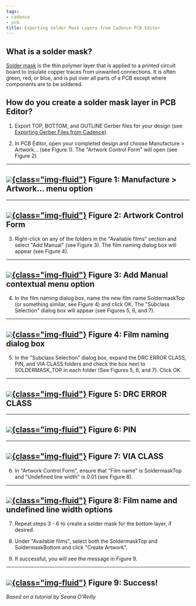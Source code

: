 ```yaml
---
tags:
- cadence
- pcb
title: Exporting Solder Mask Layers from Cadence PCB Editor
---
```


## What is a solder mask?

[Solder mask](https://en.wikipedia.org/wiki/Solder_mask) is the thin polymer layer that is applied to a printed circuit board to insulate copper traces from unwanted connections. It is often green, red, or blue, and is put over all parts of a PCB except where components are to be soldered.

## How do you create a solder mask layer in PCB Editor?

1.  Export TOP, BOTTOM, and OUTLINE Gerber files for your design (see [Exporting Gerber Files from Cadence](exporting-gerber-files-from-cadence-pcb-editor.html)).

2.  In PCB Editor, open your completed design and choose Manufacture > Artwork... (see Figure 1). The "Artwork Control Form" will open (see Figure 2).

  -------------------------------------------------------------------------------------------------------
   [![](solder_mask_figures/figure-01.png){class="img-fluid"}](solder_mask_figures/figure-01.png)
                              Figure 1: Manufacture > Artwork... menu option
  -------------------------------------------------------------------------------------------------------

  -------------------------------------------------------------------------------------------------------
   [![](solder_mask_figures/figure-02.png){class="img-fluid"}](solder_mask_figures/figure-02.png)
                                      Figure 2: Artwork Control Form
  -------------------------------------------------------------------------------------------------------

3.  Right-click on any of the folders in the "Available films" section and select "Add Manual" (see Figure 3). The film naming dialog box will appear (see Figure 4).

  -------------------------------------------------------------------------------------------------------
   [![](solder_mask_figures/figure-03.png){class="img-fluid"}](solder_mask_figures/figure-03.png)
                                Figure 3: Add Manual contextual menu option
  -------------------------------------------------------------------------------------------------------

4.  In the film naming dialog box, name the new film name SoldermaskTop (or something similar, see Figure 4) and click OK. The "Subclass Selection" dialog box will appear (see Figures 5, 6, and 7).

  -------------------------------------------------------------------------------------------------------
   [![](solder_mask_figures/figure-04.png){class="img-fluid"}](solder_mask_figures/figure-04.png)
                                     Figure 4: Film naming dialog box
  -------------------------------------------------------------------------------------------------------

5.  In the "Subclass Selection" dialog box, expand the DRC ERROR CLASS, PIN, and VIA CLASS folders and check the box next to SOLDERMASK_TOP in each folder (See Figures 5, 6, and 7). Click OK.

  -------------------------------------------------------------------------------------------------------
   [![](solder_mask_figures/figure-05.png){class="img-fluid"}](solder_mask_figures/figure-05.png)
                                         Figure 5: DRC ERROR CLASS
  -------------------------------------------------------------------------------------------------------

  -------------------------------------------------------------------------------------------------------
   [![](solder_mask_figures/figure-06.png){class="img-fluid"}](solder_mask_figures/figure-06.png)
                                               Figure 6: PIN
  -------------------------------------------------------------------------------------------------------

  -------------------------------------------------------------------------------------------------------
   [![](solder_mask_figures/figure-07.png){class="img-fluid"}](solder_mask_figures/figure-07.png)
                                            Figure 7: VIA CLASS
  -------------------------------------------------------------------------------------------------------

6.  In "Artwork Control Form", ensure that "Film name" is SoldermaskTop and "Undefined line width" is 0.01 (see Figure 8).

  -------------------------------------------------------------------------------------------------------
   [![](solder_mask_figures/figure-08.png){class="img-fluid"}](solder_mask_figures/figure-08.png)
                           Figure 8: Film name and undefined line width options
  -------------------------------------------------------------------------------------------------------

7.  Repeat steps 3 - 6 to create a solder mask for the bottom layer, if desired.

8.  Under "Available films", select both the SoldermaskTop and SoldermaskBottom and click "Create Artwork".

9.  If successful, you will see the message in Figure 9.

  -------------------------------------------------------------------------------------------------------
   [![](solder_mask_figures/figure-09.png){class="img-fluid"}](solder_mask_figures/figure-09.png)
                                            Figure 9: Success!
  -------------------------------------------------------------------------------------------------------

*Based on a tutorial by Seana O'Reilly*
